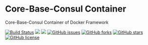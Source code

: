 # Core-Base-Consul Container
Core-Base-Consul Container of Docker Framework

[![Build Status](https://travis-ci.org/dockerframework/core-base-consul.svg?branch=master)](https://travis-ci.org/dockerframework/core-base-consul) [![](https://images.microbadger.com/badges/image/dockerframework/core-base-consul:alpine.svg)](https://microbadger.com/images/dockerframework/core-base-consul:alpine "Layers") [![](https://images.microbadger.com/badges/version/dockerframework/core-base-consul:alpine.svg)](https://microbadger.com/images/dockerframework/core-base-consul:alpine "Version") [![GitHub issues](https://img.shields.io/github/issues/dockerframework/core-base-consul.svg)](https://github.com/dockerframework/core-base-consul/issues) [![GitHub forks](https://img.shields.io/github/forks/dockerframework/core-base-consul.svg)](https://github.com/dockerframework/core-base-consul/network) [![GitHub stars](https://img.shields.io/github/stars/dockerframework/core-base-consul.svg)](https://github.com/dockerframework/core-base-consul/stargazers) [![GitHub license](https://img.shields.io/badge/license-MIT-blue.svg)](https://raw.githubusercontent.com/dockerframework/core-base-consul/master/LICENSE)

